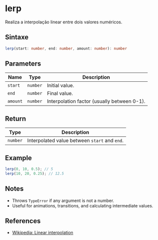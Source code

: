 # lerp

Realiza a interpolação linear entre dois valores numéricos.

## Sintaxe
```typescript
lerp(start: number, end: number, amount: number): number
```

## Parameters
| Name      | Type     | Description                                 |
|-----------|----------|---------------------------------------------|
| `start`   | `number` | Initial value.                              |
| `end`     | `number` | Final value.                                |
| `amount`  | `number` | Interpolation factor (usually between 0-1). |

## Return
| Type     | Description                                 |
|----------|---------------------------------------------|
| `number` | Interpolated value between `start` and `end`.|

## Example
```typescript
lerp(0, 10, 0.5); // 5
lerp(10, 20, 0.25); // 12.5
```

## Notes
- Throws `TypeError` if any argument is not a number.
- Useful for animations, transitions, and calculating intermediate values.

## References
- [Wikipedia: Linear interpolation](https://en.wikipedia.org/wiki/Linear_interpolation)
